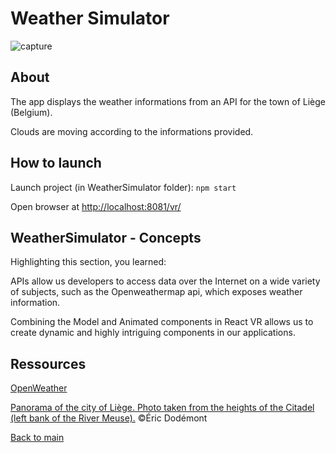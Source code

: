 # Weather Simulator

![capture](../_img/weathersimulator.png)

## About

The app displays the weather informations from an API for the town of Liège (Belgium).

Clouds are moving according to the informations provided.

## How to launch

Launch project (in WeatherSimulator folder): `npm start`

Open browser at [http://localhost:8081/vr/](http://localhost:8081/vr/)

## WeatherSimulator - Concepts

Highlighting this section, you learned:

APIs allow us developers to access data over the Internet on a wide variety of subjects, such as the Openweathermap api, which exposes weather information.

Combining the Model and Animated components in React VR allows us to create dynamic and highly intriguing components in our applications.

## Ressources

[OpenWeather](https://openweathermap.org/)

[Panorama of the city of Liège. Photo taken from the heights of the Citadel (left bank of the River Meuse).](https://commons.wikimedia.org/wiki/File:Panorama_de_la_ville_de_Li%C3%A8ge.jpg?uselang=fr) ©Éric Dodémont


[Back to main](https://github.com/Raigyo/react-vr-apps)
